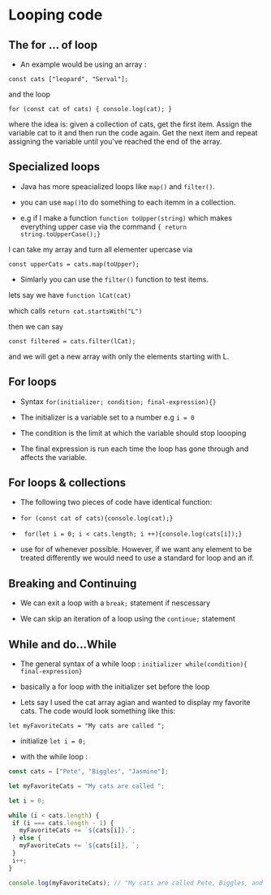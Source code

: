 # Looping code

## The for ... of loop 

* An example would be using an array : 

` const cats ["leopard", "Serval"]; `

and the loop 

`for (const cat of cats) { console.log(cat); }`

where the idea is: given a collection of cats, get the first item. Assign the variable cat to it and then run the code again. Get the next item and repeat assigning the variable until you've reached the end of the array. 

## Specialized loops 

* Java has more speacialized loops like `map()` and `filter()`. 

* you can use `map()`to do something to each itemm in a collection. 

* e.g if I make a function 
`function toUpper(string)`
which makes everything upper case via the command `{ return string.toUpperCase();}`

I can take my array and turn all elementer upercase via 

`const upperCats = cats.map(toUpper);`


* Simlarly you can use the `filter()` function to test items. 

lets say we have `function lCat(cat)`

which calls `return cat.startsWith("L")`

then we can say 

`const filtered = cats.filter(lCat);`

and we will get a new array with only the elements starting with L. 

## For loops

* Syntax `for(initializer; condition; final-expression){}`

* The initializer is a variable set to a number e.g `i = 0`

* The condition is the limit at which the variable should stop loooping

* The final expression is run each time the loop has gone through and affects the variable. 

## For loops & collections

* The following two pieces of code have identical function: 

* `for (const cat of cats){console.log(cat);}`

* ` for(let i = 0; i < cats.length; i ++){console.log(cats[i]);}`

* use for of whenever possible. However, if we want any element to be treated differently we would need to use a standard for loop and an if. 

## Breaking and Continuing 

* We can exit a loop with a `break;` statement if nescessary

* We can skip an iteration of a loop using the `continue;` statement

## While and do...While

* The general syntax of a while loop : 
 `initializer while(condition){ final-expression}`

 * basically a for loop with the initializer set before the loop

 * Lets say I used the cat array agian and wanted to display my favorite cats. The code would look something like this: 

 `let myFavoriteCats = "My cats are called ";`

 * initialize `let i = 0;`  
 
 * with the while loop : 
 ```js
const cats = ["Pete", "Biggles", "Jasmine"];

let myFavoriteCats = "My cats are called ";

let i = 0;

while (i < cats.length) {
  if (i === cats.length - 1) {
    myFavoriteCats += `${cats[i]}.`;
  } else {
    myFavoriteCats += `${cats[i]}, `;
  }
  i++;
}

console.log(myFavoriteCats); // "My cats are called Pete, Biggles, and Jasmine."
```

